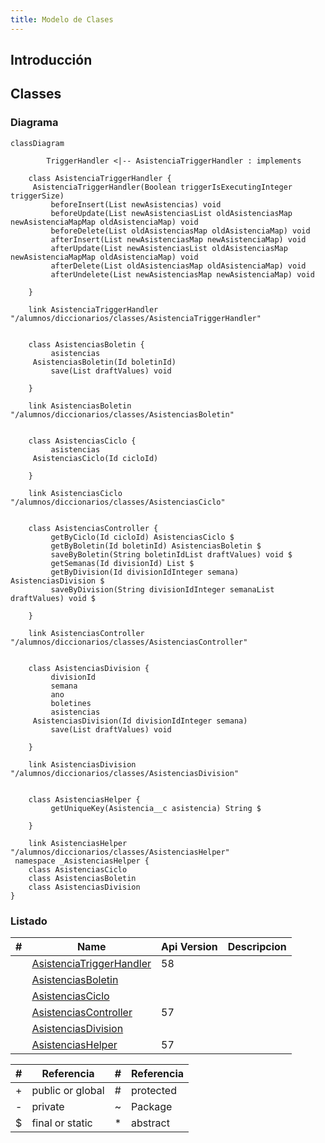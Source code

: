 ```yaml
---
title: Modelo de Clases
---
```


## Introducción

<!-- START autogenerated-classes -->

## Classes

### Diagrama

```mermaid
classDiagram

        TriggerHandler <|-- AsistenciaTriggerHandler : implements

    class AsistenciaTriggerHandler {
     AsistenciaTriggerHandler(Boolean triggerIsExecutingInteger triggerSize)  
         beforeInsert(List newAsistencias) void 
         beforeUpdate(List newAsistenciasList oldAsistenciasMap newAsistenciaMapMap oldAsistenciaMap) void 
         beforeDelete(List oldAsistenciasMap oldAsistenciaMap) void 
         afterInsert(List newAsistenciasMap newAsistenciaMap) void 
         afterUpdate(List newAsistenciasList oldAsistenciasMap newAsistenciaMapMap oldAsistenciaMap) void 
         afterDelete(List oldAsistenciasMap oldAsistenciaMap) void 
         afterUndelete(List newAsistenciasMap newAsistenciaMap) void 

    }

    link AsistenciaTriggerHandler "/alumnos/diccionarios/classes/AsistenciaTriggerHandler" 


    class AsistenciasBoletin {
         asistencias     
     AsistenciasBoletin(Id boletinId)  
         save(List draftValues) void 

    }

    link AsistenciasBoletin "/alumnos/diccionarios/classes/AsistenciasBoletin" 


    class AsistenciasCiclo {
         asistencias     
     AsistenciasCiclo(Id cicloId)  

    }

    link AsistenciasCiclo "/alumnos/diccionarios/classes/AsistenciasCiclo" 


    class AsistenciasController {
         getByCiclo(Id cicloId) AsistenciasCiclo $
         getByBoletin(Id boletinId) AsistenciasBoletin $
         saveByBoletin(String boletinIdList draftValues) void $
         getSemanas(Id divisionId) List $
         getByDivision(Id divisionIdInteger semana) AsistenciasDivision $
         saveByDivision(String divisionIdInteger semanaList draftValues) void $

    }

    link AsistenciasController "/alumnos/diccionarios/classes/AsistenciasController" 


    class AsistenciasDivision {
         divisionId     
         semana     
         ano     
         boletines     
         asistencias     
     AsistenciasDivision(Id divisionIdInteger semana)  
         save(List draftValues) void 

    }

    link AsistenciasDivision "/alumnos/diccionarios/classes/AsistenciasDivision" 


    class AsistenciasHelper {
         getUniqueKey(Asistencia__c asistencia) String $

    }

    link AsistenciasHelper "/alumnos/diccionarios/classes/AsistenciasHelper" 
 namespace _AsistenciasHelper {
    class AsistenciasCiclo 
    class AsistenciasBoletin 
    class AsistenciasDivision 
}
```

### Listado

| #   | Name | Api Version | Descripcion |
| --- | ----- | ----------- | ----------- |
| <div class="icons"></div> | [AsistenciaTriggerHandler](/diccionarios/classes/AsistenciaTriggerHandler) |58||
| <div class="icons"></div> | [AsistenciasBoletin](/diccionarios/classes/AsistenciasBoletin) |||
| <div class="icons"></div> | [AsistenciasCiclo](/diccionarios/classes/AsistenciasCiclo) |||
| <div class="icons"></div> | [AsistenciasController](/diccionarios/classes/AsistenciasController) |57||
| <div class="icons"></div> | [AsistenciasDivision](/diccionarios/classes/AsistenciasDivision) |||
| <div class="icons"></div> | [AsistenciasHelper](/diccionarios/classes/AsistenciasHelper) |57||

| #  | Referencia       | #  | Referencia |
| -- | ---------------- | -- | ---------- |
| +  | public or global | #  | protected  |
| -  | private          | ~  | Package    |
| $  | final or static  | *  | abstract   |

<!-- END autogenerated-classes -->
